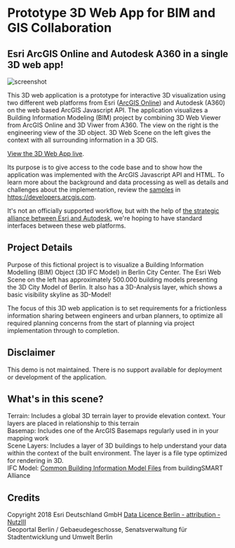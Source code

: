 # Prototype 3D Web App for BIM and GIS Collaboration
## Esri ArcGIS Online and Autodesk A360 in a single 3D web app!

![screenshot](https://raw.githubusercontent.com/oertac/oertac.github.io/master/A99-slides/img/BIM_GIS_Berlin.png)

This 3D web application is a prototype for interactive 3D visualization using two different web platforms from Esri (<a target="_blank" href="https://www.arcgis.com/home/index.html">ArcGIS Online</a>) and Autodesk (A360) on the web based ArcGIS Javascript API. The application visualizes a Building Information Modeling (BIM) project by combining 3D Web Viewer from ArcGIS Online and 3D Viwer from A360. The view on the right is the engineering view of the 3D object. 3D Web Scene on the left gives the context with all surrounding information in a 3D GIS.<br>

<a target="_blank" href="https://oertac.github.io/BIM_Berlin/">View the 3D Web App live</a>.

Its purpose is to give access to the code base and to show how the application was implemented with the ArcGIS Javascript API and HTML. To learn more about the background and data processing as well as details and challenges about the implementation, review the <a target="_blank" href="https://developers.arcgis.com/javascript/latest/sample-code/index.html">samples</a> in https://developers.arcgis.com.

It's not an officially supported workflow, but with the help of <a target="_blank" href="http://www.esri.com/landing-pages/autodesk-esri-strategic-alliance">the strategic alliance between Esri and Autodesk</a>, we're hoping to have standard interfaces between these web platforms.

## Project Details
Purpose of this fictional project is to visualize a Building Information Modelling (BIM) Object (3D IFC Model) in Berlin City Center. The Esri Web Scene on the left has approximately 500.000 building models presenting the 3D City Model of Berlin. It also has a 3D-Analysis layer, which shows a basic visibility skyline as 3D-Model!

The focus of this 3D web application is to set requirements for a frictionless information sharing between engineers and urban planners, to optimize all required planning concerns from the start of planning via project implementation through to completion.

## Disclaimer

This demo is not maintained. There is no support available for deployment or development of the application.

## What's in this scene?

Terrain: Includes a global 3D terrain layer to provide elevation context.  Your layers are placed in relationship to this terrain<br>
Basemap: Includes one of the ArcGIS Basemaps regularly used in in your mapping work<br>
Scene Layers: Includes a layer of 3D buildings to help understand your data within the context of the built environment.  The layer is a file type optimized for rendering in 3D.<br>
IFC Model: <a target="_blank" href="http://www.nibs.org/?page=bsa_commonbimfiles">Common Building Information Model Files</a> from buildingSMART Alliance

## Credits
Copyright 2018 Esri Deutschland GmbH
<a target="_blank" href="http://www.stadtentwicklung.berlin.de/geoinformation/download/nutzIII.pdf">Data Licence Berlin - attribution - NutzIII</a>  
Geoportal Berlin / Gebaeudegeschosse, Senatsverwaltung für Stadtentwicklung und Umwelt Berlin






